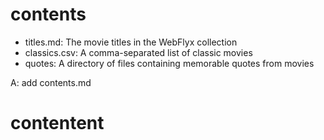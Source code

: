 
# contents
* titles.md: The movie titles in the WebFlyx collection
* classics.csv: A comma-separated list of classic movies
* quotes: A directory of files containing memorable quotes from movies

A: add contents.md
# contentent
